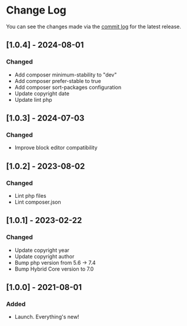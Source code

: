 # Change Log

You can see the changes made via the [commit log](https://github.com/themehybrid/hybrid-media-manager/commits/master) for the latest release.

## [1.0.4] - 2024-08-01

### Changed

- Add composer minimum-stability to "dev"
- Add composer prefer-stable to true
- Add composer sort-packages configuration
- Update copyright date
- Update lint php

## [1.0.3] - 2024-07-03

### Changed

- Improve block editor compatibility

## [1.0.2] - 2023-08-02

### Changed

- Lint php files
- Lint composer.json

## [1.0.1] - 2023-02-22

### Changed

- Update copyright year
- Update copyright author
- Bump php version from 5.6 -> 7.4
- Bump Hybrid Core version to 7.0

## [1.0.0] - 2021-08-01

### Added

- Launch.  Everything's new!
